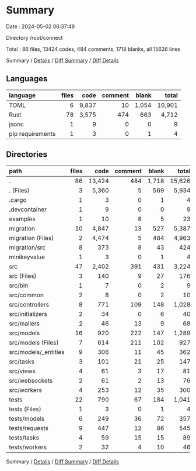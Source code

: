 # Summary

Date : 2024-05-02 06:37:49

Directory /root/connect

Total : 86 files,  13424 codes, 484 comments, 1718 blanks, all 15626 lines

Summary / [Details](details.md) / [Diff Summary](diff.md) / [Diff Details](diff-details.md)

## Languages
| language | files | code | comment | blank | total |
| :--- | ---: | ---: | ---: | ---: | ---: |
| TOML | 6 | 9,837 | 10 | 1,054 | 10,901 |
| Rust | 78 | 3,575 | 474 | 663 | 4,712 |
| jsonc | 1 | 9 | 0 | 0 | 9 |
| pip requirements | 1 | 3 | 0 | 1 | 4 |

## Directories
| path | files | code | comment | blank | total |
| :--- | ---: | ---: | ---: | ---: | ---: |
| . | 86 | 13,424 | 484 | 1,718 | 15,626 |
| . (Files) | 3 | 5,360 | 5 | 569 | 5,934 |
| .cargo | 1 | 3 | 0 | 1 | 4 |
| .devcontainer | 1 | 9 | 0 | 0 | 9 |
| examples | 1 | 10 | 8 | 5 | 23 |
| migration | 10 | 4,847 | 13 | 527 | 5,387 |
| migration (Files) | 2 | 4,474 | 5 | 484 | 4,963 |
| migration/src | 8 | 373 | 8 | 43 | 424 |
| minikeyvalue | 1 | 3 | 0 | 1 | 4 |
| src | 47 | 2,402 | 391 | 431 | 3,224 |
| src (Files) | 3 | 140 | 9 | 27 | 176 |
| src/bin | 1 | 7 | 0 | 2 | 9 |
| src/common | 2 | 8 | 0 | 2 | 10 |
| src/controllers | 8 | 771 | 109 | 148 | 1,028 |
| src/initializers | 2 | 34 | 0 | 6 | 40 |
| src/mailers | 2 | 46 | 13 | 9 | 68 |
| src/models | 16 | 920 | 222 | 147 | 1,289 |
| src/models (Files) | 7 | 614 | 211 | 102 | 927 |
| src/models/_entities | 9 | 306 | 11 | 45 | 362 |
| src/tasks | 3 | 101 | 21 | 25 | 147 |
| src/views | 4 | 61 | 3 | 17 | 81 |
| src/websockets | 2 | 61 | 2 | 13 | 76 |
| src/workers | 4 | 253 | 12 | 35 | 300 |
| tests | 22 | 790 | 67 | 184 | 1,041 |
| tests (Files) | 1 | 3 | 0 | 1 | 4 |
| tests/models | 6 | 249 | 36 | 72 | 357 |
| tests/requests | 9 | 447 | 12 | 86 | 545 |
| tests/tasks | 4 | 59 | 15 | 15 | 89 |
| tests/workers | 2 | 32 | 4 | 10 | 46 |

Summary / [Details](details.md) / [Diff Summary](diff.md) / [Diff Details](diff-details.md)